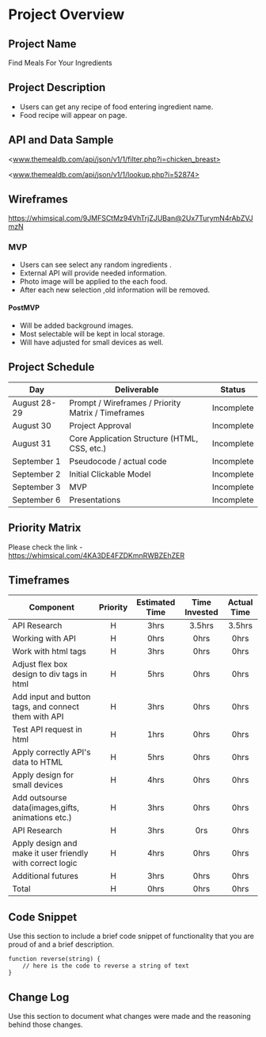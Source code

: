 # Project Overview

## Project Name

Find Meals For Your Ingredients

## Project Description

- Users can get any recipe of food entering ingredient name.
- Food recipe will appear on page.

## API and Data Sample

<www.themealdb.com/api/json/v1/1/filter.php?i=chicken_breast>

<www.themealdb.com/api/json/v1/1/lookup.php?i=52874>

## Wireframes

<https://whimsical.com/9JMFSCtMz94VhTrjZJUBan@2Ux7TurymN4rAbZVJmzN>

### MVP

- Users can see select any random ingredients .
- External API will provide needed information.
- Photo image will be applied to the each food.
- After each new selection ,old information will be removed.

#### PostMVP

- Will be added background images.
- Most selectable will be kept in local storage.
- Will have adjusted for small devices as well.

## Project Schedule

| Day          | Deliverable                                        | Status     |
| ------------ | -------------------------------------------------- | ---------- |
| August 28-29 | Prompt / Wireframes / Priority Matrix / Timeframes | Incomplete |
| August 30    | Project Approval                                   | Incomplete |
| August 31    | Core Application Structure (HTML, CSS, etc.)       | Incomplete |
| September 1  | Pseudocode / actual code                           | Incomplete |
| September 2  | Initial Clickable Model                            | Incomplete |
| September 3  | MVP                                                | Incomplete |
| September 6  | Presentations                                      | Incomplete |

## Priority Matrix

Please check the link -
<https://whimsical.com/4KA3DE4FZDKmnRWBZEhZER>

## Timeframes

| Component                                                 | Priority | Estimated Time | Time Invested | Actual Time |
| --------------------------------------------------------- | :------: | :------------: | :-----------: | :---------: |
| API Research                                              |    H     |      3hrs      |    3.5hrs     |   3.5hrs    |
| Working with API                                          |    H     |      0hrs      |     0hrs      |    0hrs     |
| Work with html tags                                       |    H     |      3hrs      |     0hrs      |    0hrs     |
| Adjust flex box design to div tags in html                |    H     |      5hrs      |     0hrs      |    0hrs     |
| Add input and button tags, and connect them with API      |    H     |      3hrs      |     0hrs      |    0hrs     |
| Test API request in html                                  |    H     |      1hrs      |     0hrs      |    0hrs     |
| Apply correctly API's data to HTML                        |    H     |      5hrs      |     0hrs      |    0hrs     |
| Apply design for small devices                            |    H     |      4hrs      |     0hrs      |    0hrs     |
| Add outsourse data(images,gifts, animations etc.)         |    H     |      3hrs      |     0hrs      |    0hrs     |
| API Research                                              |    H     |      3hrs      |      0rs      |    0hrs     |
| Apply design and make it user friendly with correct logic |    H     |      4hrs      |     0hrs      |    0hrs     |
| Additional futures                                        |    H     |      3hrs      |     0hrs      |    0hrs     |
| Total                                                     |    H     |      0hrs      |     0hrs      |    0hrs     |

## Code Snippet

Use this section to include a brief code snippet of functionality that you are proud of and a brief description.

```
function reverse(string) {
	// here is the code to reverse a string of text
}
```

## Change Log

Use this section to document what changes were made and the reasoning behind those changes.
